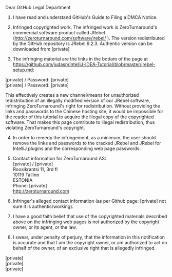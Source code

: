 Dear GitHub Legal Department

1. I have read and understand GitHub's Guide to Filing a DMCA Notice.

2. Infringed copyrighted work. The infringed work is ZeroTurnaround's
commercial software product called JRebel (http://zeroturnaround.com/software/jrebel/ ). The version redistributed by
the GitHub repository is JRebel 6.2.3. Authentic version can be downloaded
from [private]

3. The infringing material are the links in the bottom of the page at
https://github.com/judasn/IntelliJ-IDEA-Tutorial/blob/master/jrebel-setup.md:

  [private] / Password: [private]  
  [private] / Password: [private]

  This effectively creates a new channel/means for unauthorized
redistribution of an illegally modified version of our JRebel software,
infringing ZeroTurnaround's right for redistribution. Without providing the
links and passwords to the Chinese hosting site, it would be impossible for
the reader of this tutorial to acquire the illegal copy of the copyrighted
software. That makes this page contribute to illegal redistribution, thus
violating ZeroTurnaround's copyright.

4. In order to remedy the infringement, as a minimum, the user should
remove the links and passwords to the cracked JRebel and JRebel for
IntelliJ plugins and the corresponding web page passwords.

5. Contact information for ZeroTurnaround AS:  
[private] / [private]  
Roosikrantsi 11, 3rd fl  
10119 Tallinn  
ESTONIA  
Phone: [private]  
http://zeroturnaround.com  

6. Infringer's alleged contact information (as per Github page:
[private] not sure it is authentic/working).

7. I have a good faith belief that use of the copyrighted materials
described above on the infringing web pages is not authorized by the
copyright owner, or its agent, or the law.

8. I swear, under penalty of perjury, that the information in this
notification is accurate and that I am the copyright owner, or am
authorized to act on behalf of the owner, of an exclusive right that is
allegedly infringed.

[private]  
[private]  
[private]
